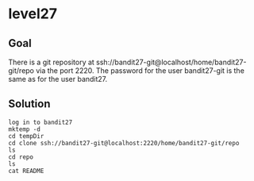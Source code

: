 # level27

## Goal

There is a git repository at ssh://bandit27-git@localhost/home/bandit27-git/repo via the port 2220. The password for the user bandit27-git is the same as for the user bandit27.

## Solution
```
log in to bandit27
mktemp -d 
cd tempDir
cd clone ssh://bandit27-git@localhost:2220/home/bandit27-git/repo
ls 
cd repo
ls 
cat README
```
